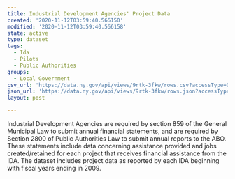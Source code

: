 ```yaml
---
title: Industrial Development Agencies' Project Data
created: '2020-11-12T03:59:40.566150'
modified: '2020-11-12T03:59:40.566158'
state: active
type: dataset
tags:
  - Ida
  - Pilots
  - Public Authorities
groups:
  - Local Government
csv_url: 'https://data.ny.gov/api/views/9rtk-3fkw/rows.csv?accessType=DOWNLOAD'
json_url: 'https://data.ny.gov/api/views/9rtk-3fkw/rows.json?accessType=DOWNLOAD'
layout: post

---
```

Industrial Development Agencies are required by section 859 of the General Municipal Law to submit annual financial statements, and are required by Section 2800 of Public Authorities Law to submit annual reports to the ABO. These statements include data concerning assistance provided and jobs created/retained for each project that receives financial assistance from the IDA. The dataset includes project data as reported by each IDA beginning with fiscal years ending in 2009.
